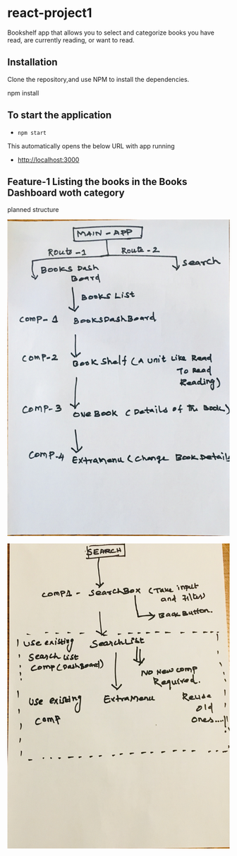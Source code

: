 # react-project1
 Bookshelf app that allows you to select and categorize books you have read, are currently reading, or want to read.


## Installation

Clone the repository,and use NPM to install the dependencies.

npm install

## To start the application

- `npm start`

This automatically opens the below URL with app running

- [http://localhost:3000](http://localhost:3000)

## Feature-1 Listing the books in the Books Dashboard woth category

planned structure 

![Books Dashboard](./images/DashBoardPlan.jpg)

![Search components](./images/SearchPlan.jpg)

